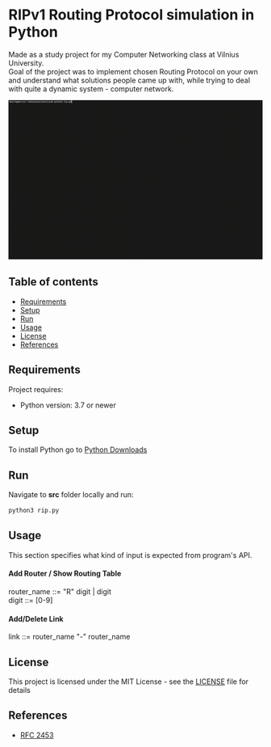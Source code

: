 # RIPv1 Routing Protocol simulation in Python

Made as a study project for my Computer Networking class at Vilnius University.  
Goal of the project was to implement chosen Routing Protocol on your own and understand what solutions people came up with, while
trying to deal with quite a dynamic system - computer network.

![RIPv1 Demo](demo/demo.gif)

## Table of contents
* [Requirements](#requirements)
* [Setup](#setup)
* [Run](#run)
* [Usage](#testing)
* [License](#license)
* [References](#references)

## Requirements
Project requires:
* Python version: 3.7 or newer
 
## Setup
To install Python go to [Python Downloads](https://www.python.org/downloads/)  

## Run
Navigate to **src** folder locally and run:
```sh
python3 rip.py
```

## Usage
This section specifies what kind of input is expected from program's API.

#### Add Router / Show Routing Table
router_name ::= "R" digit | digit   
digit ::= [0-9]

#### Add/Delete Link
link ::= router_name "-" router_name

## License

This project is licensed under the MIT License - see the [LICENSE](LICENSE) file for details

## References
* [RFC 2453](https://tools.ietf.org/html/rfc2453)

